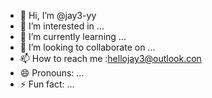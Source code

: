 - 👋 Hi, I’m @jay3-yy
- 👀 I’m interested in ...
- 🌱 I’m currently learning ...
- 💞️ I’m looking to collaborate on ...
- 📫 How to reach me :hellojay3@outlook.con
- 😄 Pronouns: ...
- ⚡ Fun fact: ...

<!---
jay3-yy/jay3-yy is a ✨ special ✨ repository because its `README.md` (this file) appears on your GitHub profile.
You can click the Preview link to take a look at your changes.
--->
